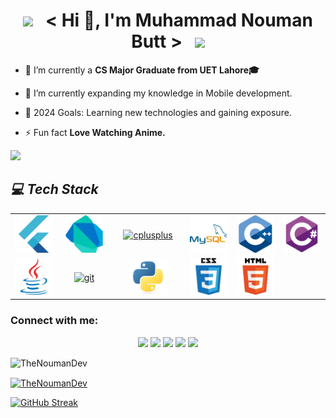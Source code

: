 <h1 align="center">
  <img src="https://user-images.githubusercontent.com/88898454/162615569-25a9d7d3-9235-4322-805f-1438d2b79e43.gif" width="80">
  &nbsp; < Hi 👋, I'm Muhammad Nouman Butt > &nbsp;
  <img src="https://user-images.githubusercontent.com/88898454/162615569-25a9d7d3-9235-4322-805f-1438d2b79e43.gif" width="80">
</h1>



- 🔭 I’m currently a **CS Major Graduate from UET Lahore🎓**

- 🌱 I’m currently expanding my knowledge in Mobile development.

- 🥅 2024 Goals: Learning new technologies and gaining exposure.

- ⚡ Fun fact **Love Watching Anime.**

[![](https://visitcount.itsvg.in/api?id=thenoumandev&icon=0&color=0)](https://visitcount.itsvg.in)


<h2><i>💻 Tech Stack</i></h2>

<table width="100" >
<tr>
    <td align='center' width="190">
   <a href="https://docs.flutter.dev/" target="_blank"> <img src="https://raw.githubusercontent.com/devicons/devicon/master/icons/flutter/flutter-original.svg" alt="cplusplus" width="60" /> </a> 
  </td>
    <td align='center' width="190">
   <a href="https://dart.dev/" target="_blank"> <img src="https://raw.githubusercontent.com/devicons/devicon/master/icons/dart/dart-original.svg" alt="cplusplus" width="60" /> </a> 
  </td>
    <td align='center' width="190">
   <a href="https://firebase.google.com/docs" target="_blank"> <img src="https://th.bing.com/th/id/R.ae2023f3cf5939e3d20136f1f9b5e751?rik=Q8%2fmmF6Mb%2fdbZg&pid=ImgRaw&r=0" alt="cplusplus" width="60" /> </a> 
    </td>
  <td align='center' width="190">
        <a href="https://www.mysql.com/" target="_blank"> <img src="https://raw.githubusercontent.com/devicons/devicon/master/icons/mysql/mysql-original-wordmark.svg" alt="mysql" width="60"/> </a> 
    </td>
    <td align='center' width="190">
   <a href="https://www.w3schools.com/cpp/" target="_blank"> <img src="https://raw.githubusercontent.com/devicons/devicon/master/icons/cplusplus/cplusplus-original.svg" alt="cplusplus" width="60" /> </a> 
  </td>
    <td align='center' width="190">
     <a href="https://www.w3schools.com/cs/" target="_blank"> <img src="https://raw.githubusercontent.com/devicons/devicon/master/icons/csharp/csharp-original.svg" alt="csharp" width="60" /> </a>
  </td>
   
</tr>
  <tr>
     <td align='center' width="190">
      <a href="https://www.java.com" target="_blank"> <img src="https://raw.githubusercontent.com/devicons/devicon/master/icons/java/java-original.svg" alt="java" width="60"/> </a>
    </td>
     <td align='center' width="190">
       <a href="https://git-scm.com/" target="_blank"> <img src="https://www.vectorlogo.zone/logos/git-scm/git-scm-icon.svg" alt="git" width="60" /> </a>
    </td>
    <td align='center' width="190">
      <a href="https://www.python.org" target="_blank"> <img src="https://raw.githubusercontent.com/devicons/devicon/master/icons/python/python-original.svg" alt="python" width="60"/> </a>
    </td>
    <td align='center' width="190">
  <a href="https://www.w3schools.com/css/" target="_blank"> <img src="https://raw.githubusercontent.com/devicons/devicon/master/icons/css3/css3-original-wordmark.svg" alt="css3" width="60"/> </a>
    </td>
    <td align='center' width="190">
    <a href="https://www.w3.org/html/" target="_blank"> <img src="https://raw.githubusercontent.com/devicons/devicon/master/icons/html5/html5-original-wordmark.svg" alt="html5" width="60"/> </a>
    </td>
    
    
</tr>
  </table>


 <h3 align="left">Connect with me:</h3>
<p align="center">
<a href="https://www.linkedin.com/in/nouman0x45/"><img src="https://img.shields.io/badge/-Muhammad%20Nouman-0077B5?style=flat&logo=Linkedin&logoColor=white"/></a>
<a href="mailto:m_nouman@hotmail.com"><img src="https://img.shields.io/badge/-m_nouman@hotmail.com-D14836?style=flat&logo=Gmail&logoColor=white"/></a>
<a href="https://instagram.com/nouman_0x45/"><img src="https://img.shields.io/badge/-@nouman0x45-E4405F?style=flat&logo=Instagram&logoColor=white"/></a>
<a href="https://www.facebook.com/nouman0x45"><img src="https://img.shields.io/badge/-@nouman0x45-1877F2?style=flat&logo=Facebook&logoColor=white"/></a>
<a href="https://www.kaggle.com/nouman0x45"><img src="https://img.shields.io/badge/-@nouman0x45-1877F2?style=flat&logo=kaggle&logoColor=white"/></a>


 <p>&nbsp;<img align="left" src="https://github-readme-stats.vercel.app/api?username=TheNoumanDev&show_icons=true&locale=en" alt="TheNoumanDev" /></p>

[<p><img align="center" src="https://github-readme-stats.vercel.app/api/top-langs?username=TheNoumanDev&show_icons=true&locale=en&layout=compact" alt="TheNoumanDev" /></p>](https://api.githubtrends.io/user/svg/TheNoumanDev/langs?time_range=one_year&loc_metric=changed&compact=True&theme=dark)

[![GitHub Streak](https://streak-stats.demolab.com/?user=TheNoumanDev)](https://git.io/streak-stats)


